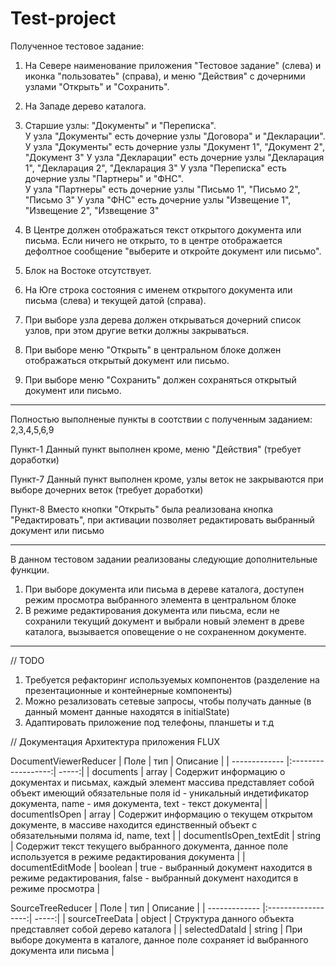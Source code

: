 # Test-project
Полученное тестовое задание:
1) На Севере наименование приложения "Тестовое задание" (слева) и иконка "пользоватеь" (справа), и меню "Действия" с дочерними узлами "Открыть" и "Сохранить". 
2) На Западе дерево каталога.  
3) Старшие узлы: "Документы" и "Переписка".  
  У узла "Документы" есть дочерние узлы "Договора" и "Декларации".  
  У узла "Документы" есть дочерние узлы "Документ 1", "Документ 2", "Документ 3" 
  У узла "Декларации" есть дочерние узлы "Декларация 1", "Декларация 2", "Декларация 3" 
  У узла "Переписка" есть дочерние узлы "Партнеры" и "ФНС".  
  У узла "Партнеры" есть дочерние узлы "Письмо 1", "Письмо 2", "Письмо 3" 
  У узла "ФНС" есть дочерние узлы "Извещение 1", "Извещение 2", "Извещение 3" 
    
4) В Центре должен отображаться текст открытого документа или письма. Если ничего не открыто, то в центре отображается дефолтное сообщение "выберите и откройте документ или письмо". 
5) Блок на Востоке отсутствует. 
6) На Юге строка состояния с именем открытого документа или письма (слева) и текущей датой (справа).   
7) При выборе узла дерева должен открываться дочерний список узлов, при этом другие ветки должны закрываться. 
8) При выборе меню "Открыть" в центральном блоке должен отображаться открытый документ или письмо. 
9) При выборе меню "Сохранить" должен сохраняться открытый документ или письмо.
___________________________________________________________________________________________
Полностью выполненые пункты в соотствии с полученным заданием: 
2,3,4,5,6,9

Пункт-1 Данный пункт выполнен кроме, меню "Действия" (требует доработки)

Пункт-7 Данный пункт выполнен кроме, узлы веток не закрываются при выборе дочерних веток (требует доработки)

Пункт-8 Вместо кнопки "Открыть" была реализована кнопка "Редактировать", при активации позволяет редактировать выбранный документ или письмо

___________________________________________________________________________________________

В данном тестовом задании реализованы следующие дополнительные функции.

1) При выборе документа или письма в дереве каталога, доступен режим просмотра выбранного элемента в центральном блоке
2) В режиме редактирования документа или пиьсма, если не сохранили текущий документ и выбрали новый элемент в древе каталога, вызывается оповещение о не сохраненном документе.
___________________________________________________________________________________________

// TODO

1) Требуется рефакторинг используемых компонентов (разделение на презентационные и контейнерные компоненты)
2) Можно резализовать сетевые запросы, чтобы получать данные (в данный момент данные находятся в initialState)
3) Адаптировать приложение под телефоны, планшеты и т.д

// Документация
Архитектура приложения FLUX

DocumentViewerReducer
| Поле      | тип               | Описание |
| ------------- |:------------------:| -----:|
| documents     | array    | Содержит информацию о документах и письмах, каждый элемент массива представляет собой объект имеющий обязательные поля id - уникальный индетификатор документа, name - имя документа, text - текст документа|
| documentIsOpen | array    | Содержит информацию о текущем открытом документе, в массиве находится единственный объект с обязательными поляма id, name, text |
| documentIsOpen_textEdit | string | Содержит текст текущего выбранного документа, данное поле используется в режиме редактирования документа |
| documentEditMode | boolean | true - выбранный документ находится в режиме редактирования, false - выбранный документ находится в режиме просмотра |

SourceTreeReducer
| Поле      | тип               | Описание |
| ------------- |:------------------:| -----:|
| sourceTreeData | object | Структура данного объекта представляет собой дерево каталога |
| selectedDataId | string | При выборе документа в каталоге, данное поле сохраняет id выбранного документа или письма |
